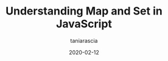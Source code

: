 ---
author: taniarascia
date: 2020-02-12
tags:
  - javascript
target_url: https://www.taniarascia.com/understanding-map-and-set-javascript/
title: Understanding Map and Set in JavaScript
---